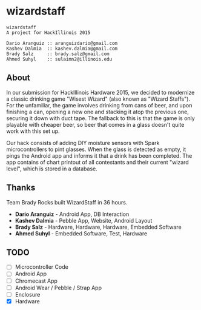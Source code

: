 # wizardstaff

    wizardstaff
    A project for HackIllinois 2015

    Dario Aranguiz :: aranguizdario@gmail.com
    Kashev Dalmia  :: kashev.dalmia@gmail.com
    Brady Salz     :: brady.salz@gmail.com
    Ahmed Suhyl    :: sulaimn2@illinois.edu

## About
In our submission for HackIllinois Hardware 2015, we decided to modernize a classic drinking game "Wisest Wizard" (also known as "Wizard Staffs"). For the unfamiliar, the game involves drinking from cans of beer, and upon finishing a can, opening a new one and stacking it atop the previous one, securing it down with duct tape. The fallback to this is that the game is only playable with cheaper beer, so beer that comes in a glass doesn't quite work with this set up. 

Our hack consists of adding DIY moisture sensors with Spark microcontrollers to pint glasses. When the glass is detected as empty, it pings the Android app and informs it that a drink has been completed. The app contains of chart printout of all contestants and their current "wizard level", which is stored in a <company name here> database. 

## Thanks

Team Brady Rocks built WizardStaff in 36 hours.

- **Dario Aranguiz** - Android App, DB Interaction
- **Kashev Dalmia** - Pebble App, Website, Android Layout
- **Brady Salz** - Hardware, Hardware, Hardware, Embedded Software
- **Ahmed Suhyl** - Embedded Software, Test, Hardware


## TODO
- [ ] Microcontroller Code
- [ ] Android App
- [ ] Chromecast App
- [ ] Android Wear / Pebble / Strap App
- [ ] Enclosure 
- [x] Hardware
